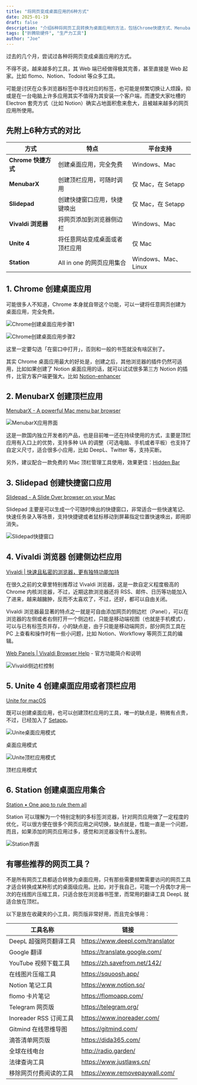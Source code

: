 ```yaml
---
title: "将网页变成桌面应用的6种方式"
date: 2025-01-19
draft: false
description: "介绍6种将网页工具转换为桌面应用的方法，包括Chrome快捷方式、MenubarX、Slidepad等，以及推荐的网页工具清单。"
tags: ["折腾软硬件", "生产力工具"]
author: "Joe"
---
```


过去的几个月，尝试过各种将网页变成桌面应用的方式。

不得不说，越来越多的工具，其 Web 端已经做得极其完善，甚至直接是 Web 起家。比如 flomo、Notion、Todoist 等众多工具。

可能是讨厌在众多浏览器标签中寻找对应的标签，也可能是频繁切换让人烦躁，抑或是在一台电脑上许多应用其实不值得为其安装一个客户端，而遭受大家吐槽的 Electron 套壳方式（比如 Notion）确实占地面积愈来愈大，且被越来越多的网页应用所使用。

## 先附上6种方式的对比

| 方式 | 特点 | 平台支持 |
|------|------|----------|
| **Chrome 快捷方式** | 创建桌面应用，完全免费 | Windows、Mac |
| **MenubarX** | 创建顶栏应用，可随时调用 | 仅 Mac，在 Setapp |
| **Slidepad** | 创建快捷窗口应用，快捷键唤出 | 仅 Mac，在 Setapp |
| **Vivaldi 浏览器** | 将网页添加到浏览器侧边栏 | Windows、Mac |
| **Unite 4** | 将任意网站变成桌面或者顶栏应用 | 仅 Mac |
| **Station** | All in one 的网页应用集合 | Windows、Mac、Linux |

## 1. Chrome 创建桌面应用

可能很多人不知道，Chrome 本身就自带这个功能，可以一键将任意网页创建为桌面应用，完全免费。

![Chrome创建桌面应用步骤1](/images/posts/web-to-desktop-app-six-methods/chrome-create-app-1.webp)

![Chrome创建桌面应用步骤2](/images/posts/web-to-desktop-app-six-methods/chrome-create-app-2.webp)

这里一定要勾选「在窗口中打开」，否则和一般的书签就没有啥区别了。

其实 Chrome 桌面应用最大的好处是，创建之后，其他浏览器的插件仍然可适用，比如如果创建了 Notion 桌面应用的话，就可以试试很多第三方 Notion 的插件，比官方客户端更强大。比如 [Notion-enhancer](https://chrome.google.com/webstore/detail/notion-enhancer/dndcmiicjbkfcbpjincpefjkagflbbnl?utm_campaign=en&utm_source=en-et-na-us-oc-webstrhm&utm_medium=et)

## 2. MenubarX 创建顶栏应用

[MenubarX - A powerful Mac menu bar browser](https://menubarx.app/)

![MenubarX应用界面](/images/posts/web-to-desktop-app-six-methods/menubarx-interface.webp)

这是一款国内独立开发者的产品，也是目前唯一还在持续使用的方式，主要是顶栏应用有入口上的优势，支持多种 UA 的调整（可选电脑、手机或者平板）也支持了自定义尺寸，适合很多小应用，比如 DeepL、Twitter 等，支持买断。

另外，建议配合一款免费的 Mac 顶栏管理工具使用，效果更佳：[Hidden Bar](https://github.com/dwarvesf/hidden)

## 3. Slidepad 创建快捷窗口应用

[Slidepad - A Slide Over browser on your Mac](https://slidepad.app/)

Slidepad 主要是可以生成一个可随时唤出的快捷窗口，非常适合一些快速笔记、快速任务录入等场景，支持快捷键或者鼠标移动到屏幕指定位置快速唤出，即用即消失。

![Slidepad快捷窗口](/images/posts/web-to-desktop-app-six-methods/slidepad-window.webp)

## 4. Vivaldi 浏览器 创建侧边栏应用

[Vivaldi | 快速且私密的浏览器，更有独特功能加持](https://vivaldi.com/zh-hans/)

在很久之前的文章里特别推荐过 Vivaldi 浏览器，这是一款自定义程度极高的 Chrome 内核浏览器，不过，近期这款浏览器还将 RSS、邮件、日历等功能加入了进来，越来越臃肿，反而不太喜欢了，不过，还好，都可以自由关闭。

Vivaldi 浏览器最显著的特点之一就是可自由添加网页的侧边栏（Panel），可以在浏览器的左侧或者右侧打开一个侧边栏，只能是移动端视图（也就是手机模式），可以与已有标签页并存，小的缺点是，由于只能是移动端网页，部分网页工具在 PC 上查看和操作时有一些小问题，比如 Notion、Workflowy 等网页工具的编辑。

[Web Panels | Vivaldi Browser Help](https://help.vivaldi.com/desktop/panels/web-panels/) - 官方功能简介和说明

![Vivaldi侧边栏控制](/images/posts/web-to-desktop-app-six-methods/vivaldi-web-panel.webp)

## 5. Unite 4 创建桌面应用或者顶栏应用

[Unite for macOS](https://www.bzgapps.com/unite)

既可以创建桌面应用，也可以创建顶栏应用的工具，唯一的缺点是，稍微有点贵，不过，已经加入了 [Setapp](https://setapp.com/)。

![Unite桌面应用模式](/images/posts/web-to-desktop-app-six-methods/unite-desktop-mode.webp)

桌面应用模式

![Unite顶栏应用模式](/images/posts/web-to-desktop-app-six-methods/unite-menubar-mode.webp)

顶栏应用模式

## 6. Station 创建桌面应用集合

[Station • One app to rule them all](https://getstation.com/)

Station 可以理解为一个特别定制的多标签浏览器，针对网页应用做了一定程度的优化，可以很方便在很多个网页应用之间切换，缺点就是，性能一直是一个问题，而且，如果添加的网页应用过多，感觉和浏览器没有什么差别。

![Station界面](/images/posts/web-to-desktop-app-six-methods/station-interface.webp)

## 有哪些推荐的网页工具？

不是所有网页工具都适合转换为桌面应用，只有那些需要频繁需要访问的网页工具才适合转换成某种形式的桌面级应用。比如，对于我自己，可能一个月偶尔才用一次的在线图片压缩工具，只适合放在浏览器书签里，而常用的翻译工具 DeepL 就适合放在顶栏。

以下是放在收藏夹的小工具，网页版非常好用，而且完全够用：

| 工具名称 | 链接 |
|---------|------|
| DeepL 超强网页翻译工具 | https://www.deepl.com/translator |
| Google 翻译 | https://translate.google.com/ |
| YouTube 视频下载工具 | https://zh.savefrom.net/142/ |
| 在线图片压缩工具 | https://squoosh.app/ |
| Notion 笔记工具 | https://www.notion.so/ |
| flomo 卡片笔记 | https://flomoapp.com/ |
| Telegram 网页版 | https://telegram.org/ |
| Inoreader RSS 订阅工具 | https://www.inoreader.com/ |
| Gitmind 在线思维导图 | https://gitmind.com/ |
| 滴答清单网页版 | https://dida365.com/ |
| 全球在线电台 | http://radio.garden/ |
| 法律查询工具 | https://www.justlaws.cn/ |
| 移除网页付费阅读的工具 | https://www.removepaywall.com/ | 